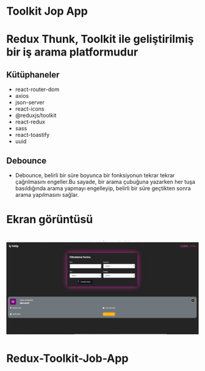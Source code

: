 # Toolkit Jop App

# Redux Thunk, Toolkit ile geliştirilmiş bir iş arama platformudur

## Kütüphaneler

- react-router-dom
- axios
- json-server
- react-icons
- @reduxjs/toolkit
- react-redux
- sass
- react-toastify
- uuid

## Debounce

- Debounce, belirli bir süre boyunca bir fonksiyonun tekrar tekrar çağrılmasını engeller.Bu sayade, bir arama çubuğuna yazarken
  her tuşa basıldığında arama yapmayı engelleyip, belirli bir süre geçtikten sonra arama yapılmasını sağlar.

# Ekran görüntüsü

# ![](bes.gif)
# Redux-Toolkit-Job-App
